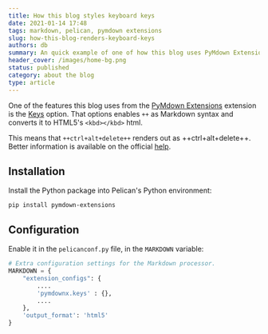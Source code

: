 ```yaml
---
title: How this blog styles keyboard keys
date: 2021-01-14 17:48
tags: markdown, pelican, pymdown extensions
slug: how-this-blog-renders-keyboard-keys
authors: db
summary: An quick example of one of how this blog uses PyMdown Extensions' 'keys' feature to render keyboard keys
header_cover: /images/home-bg.png
status: published
category: about the blog
type: article
---
```

<!--
spell-checker:ignore
-->
One of the features this blog uses from the [PyMdown Extensions] extension is the [Keys] option.  That options enables `++` as Markdown syntax and converts it to HTML5's `<kbd></kbd>` html.

This means that `++ctrl+alt+delete++` renders out as ++ctrl+alt+delete++.  Better information is available on the official [help].

## Installation

Install the Python package into Pelican's Python environment:

```console
pip install pymdown-extensions
```

## Configuration

Enable it in the `pelicanconf.py` file, in the `MARKDOWN` variable:

```python
# Extra configuration settings for the Markdown processor.
MARKDOWN = {
    "extension_configs": {
        ....
        'pymdownx.keys' : {},
        ....
    },
    'output_format': 'html5'
}
```

[pymdown extensions]: https://facelessuser.github.io/pymdown-extensions
[keys]: https://facelessuser.github.io/pymdown-extensions/extensions/keys/
[help]: https://facelessuser.github.io/pymdown-extensions/extensions/keys/

